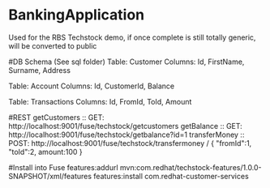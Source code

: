 # BankingApplication
Used for the RBS Techstock demo, if once complete is still totally generic, will be converted to public

#DB Schema (See sql folder)
Table: Customer
Columns: Id, FirstName, Surname, Address

Table: Account
Columns: Id, CustomerId, Balance

Table: Transactions
Columns: Id, FromId, ToId, Amount

#REST
getCustomers    :: GET: http://localhost:9001/fuse/techstock/getcustomers
getBalance      :: GET: http://localhost:9001/fuse/techstock/getbalance?id=1
transferMoney   :: POST: http://localhost:9001/fuse/techstock/transfermoney / { "fromId":1, "toId":2, amount:100 }

#Install into Fuse
features:addurl mvn:com.redhat/techstock-features/1.0.0-SNAPSHOT/xml/features
features:install com.redhat-customer-services


